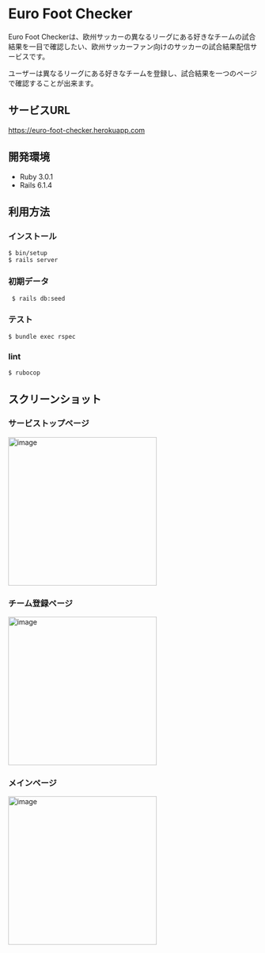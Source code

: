 # Euro Foot Checker
<p>Euro Foot Checkerは、欧州サッカーの異なるリーグにある好きなチームの試合結果を一目で確認したい、欧州サッカーファン向けのサッカーの試合結果配信サービスです。</p>

<p>ユーザーは異なるリーグにある好きなチームを登録し、試合結果を一つのページで確認することが出来ます。</p>

## サービスURL
https://euro-foot-checker.herokuapp.com

## 開発環境
- Ruby 3.0.1
- Rails 6.1.4

## 利用方法

### インストール
```
$ bin/setup
$ rails server
```

### 初期データ
```
 $ rails db:seed
```

### テスト
```
$ bundle exec rspec
```

### lint
```
$ rubocop
```

## スクリーンショット

### サービストップページ
<img width="300" alt="image" src="https://user-images.githubusercontent.com/62867257/161487212-dc75c924-2ecc-4b70-b5e7-2cbc450ae702.png">

### チーム登録ページ
<img width="300" alt="image" src="https://user-images.githubusercontent.com/62867257/161487703-1dc4a733-683a-4790-97cc-42d8fd2b36a6.png">

### メインページ
<img width="300" alt="image" src="https://user-images.githubusercontent.com/62867257/161487945-375ab1c1-b9b6-4cec-a347-953bedc371db.png">

